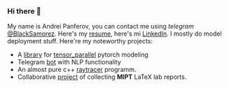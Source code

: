 ### Hi there 👋

My name is Andrei Panferov, you can contact me using *telegram* [@BlackSamorez](https://t.me/BlackSamorez).
Here's my [resume](https://github.com/BlackSamorez/CV22/blob/master/resume.pdf), here's mi [LinkedIn](https://www.linkedin.com/in/blacksamorez/). I mostly do model deployment stuff.
Here're my noteworthy projects:
* A [library](https://github.com/BlackSamorez/tensor_parallel) for [tensor_parallel](https://github.com/BlackSamorez/tensor_parallel) pytorch modeling
* Telegram [bot](https://github.com/BlackSamorez/ebanko) with NLP functionality
* An almost pure c++ [raytracer](https://github.com/BlackSamorez/raytracer21) programm.
* Collaborative [project](https://github.com/BlackSamorez/mipt_lab) of collecting **MIPT** LaTeX lab reports.

<!--
**BlackSamorez/BlackSamorez** is a ✨ _special_ ✨ repository because its `README.md` (this file) appears on your GitHub profile.

Here are some ideas to get you started:

- 🔭 I’m currently working on ...
- 🌱 I’m currently learning ...
- 👯 I’m looking to collaborate on ...
- 🤔 I’m looking for help with ...
- 💬 Ask me about ...
- 📫 How to reach me: ...
- 😄 Pronouns: ...
- ⚡ Fun fact: ...
-->
